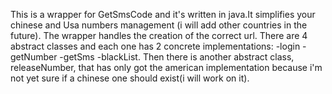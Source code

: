 This is a wrapper for GetSmsCode and it's written in java.It simplifies your chinese and Usa numbers management (i will add other countries in the future). The wrapper handles the creation of the correct url. There are 4 abstract classes and each one has 2 concrete implementations:
-login
-getNumber
-getSms
-blackList.
Then there is another abstract class, releaseNumber, that has only got the american implementation because i'm not yet sure if a chinese one should exist(i will work on it).
